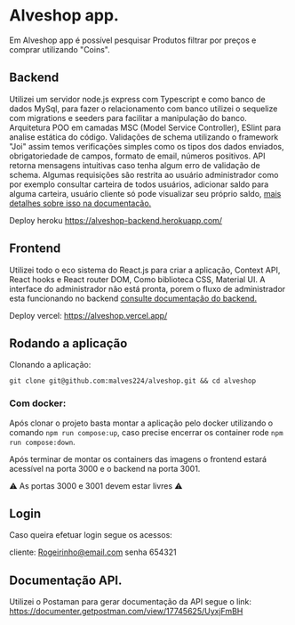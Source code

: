 # Alveshop app.
Em Alveshop app é possível pesquisar Produtos filtrar por preços e comprar utilizando "Coins".




 ## Backend
 Utilizei um servidor node.js express com Typescript e como banco de dados MySql, para fazer o relacionamento com banco utilizei o sequelize com migrations e seeders para facilitar a manipulação do banco.
Arquitetura POO em camadas MSC (Model Service Controller), ESlint para analise estática do código.
Validações de schema  utilizando o framework "Joi" assim temos verificações simples como os tipos dos dados enviados, obrigatoriedade de campos, formato de email, números positivos. API retorna mensagens intuitivas caso tenha algum erro de validação de schema.
Algumas requisições são restrita ao usuário administrador como por exemplo consultar carteira de todos usuários, adicionar saldo para alguma carteira, usuário cliente só pode visualizar seu próprio saldo, [mais detalhes sobre isso na documentação.](https://documenter.getpostman.com/view/17745625/UyxjFmBH)

Deploy heroku https://alveshop-backend.herokuapp.com/

## Frontend

Utilizei todo o eco sistema do React.js para criar a aplicação, Context API, React hooks e React router DOM, Como biblioteca CSS, Material UI.
A interface do administrador não está pronta, porem o fluxo de administrador esta funcionando no backend [consulte documentação do backend.](https://documenter.getpostman.com/view/17745625/UyxjFmBH)

Deploy vercel: https://alveshop.vercel.app/

## Rodando a aplicação

Clonando a aplicação: 

`git clone git@github.com:malves224/alveshop.git && cd alveshop`

### Com docker:

Após clonar o projeto basta montar a aplicação pelo docker utilizando o comando 
`npm run compose:up`, caso precise encerrar os container rode `npm run compose:down`.

Após terminar de montar os containers das imagens o frontend estará acessível na porta 3000 e o backend na porta 3001.

:warning: As portas 3000 e 3001 devem estar livres :warning:

## Login

Caso queira efetuar login segue os acessos: 

cliente: Rogeirinho@email.com senha 654321

## Documentação API.
Utilizei o Postaman para gerar documentação da API segue o link:
https://documenter.getpostman.com/view/17745625/UyxjFmBH
